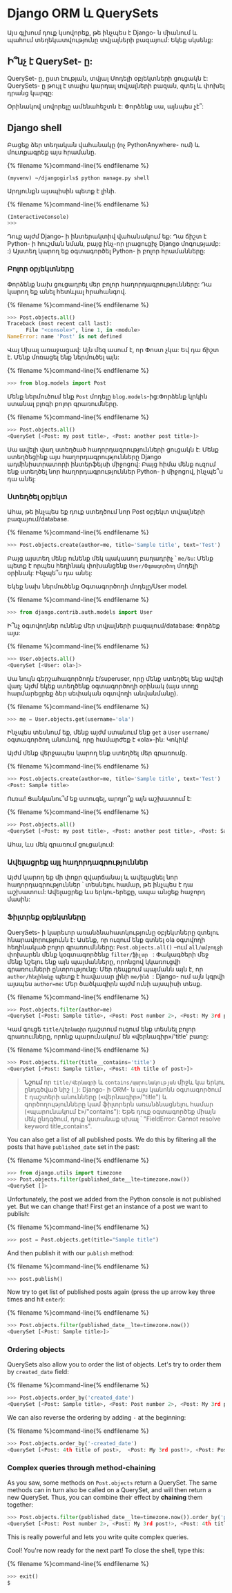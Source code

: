 # Django ORM և QuerySets

Այս գլխում դուք կսովորեք, թե ինչպես է Django- ն միանում և պահում տեղեկատվությունը տվյալների բազայում: Եկեք սկսենք:

## Ի՞նչ է QuerySet- ը:

QuerySet- ը, ըստ էության, տվյալ Մոդելի օբյեկտների ցուցակն է: QuerySets- ը թույլ է տալիս կարդալ տվյալների բազան, զտել և փոխել դրանց կարգը:

Օրինակով սովորելը ամենահեշտն է: Փորձենք սա, այնպես չէ՞:

## Django shell

Բացեք ձեր տեղական վահանակը (ոչ PythonAnywhere- ում) և մուտքագրեք այս հրամանը.

{% filename %}command-line{% endfilename %}

    (myvenv) ~/djangogirls$ python manage.py shell
    

Արդյունքն այսպիսին պետք է լինի.

{% filename %}command-line{% endfilename %}

```python
(InteractiveConsole)
>>>
```

Դուք այժմ Django- ի ինտերակտիվ վահանակում եք: Դա ճիշտ է Python- ի հուշման նման, բայց ինչ-որ լրացուցիչ Django մոգությամբ: :) Այստեղ կարող եք օգտագործել Python- ի բոլոր հրամանները:

### Բոլոր օբյեկտները

Փորձենք նախ ցուցադրել մեր բոլոր հաղորդագրությունները: Դա կարող եք անել հետևյալ հրահանգով.

{% filename %}command-line{% endfilename %}

```python
>>> Post.objects.all()
Traceback (most recent call last):
      File "<console>", line 1, in <module>
NameError: name 'Post' is not defined
```

Վայ Սխալ առաջացավ: Այն մեզ ասում է, որ Փոստ չկա: Եվ դա ճիշտ է. Մենք մոռացել ենք ներմուծել այն:

{% filename %}command-line{% endfilename %}

```python
>>> from blog.models import Post
```

Մենք ներմուծում ենք `Post` մոդելը `blog.models`-ից:Փորձենք կրկին ստանալ բլոգի բոլոր գրառումները.

{% filename %}command-line{% endfilename %}

```python
>>> Post.objects.all()
<QuerySet [<Post: my post title>, <Post: another post title>]>
```

Սա ավելի վաղ ստեղծած հաղորդագրությունների ցուցակն է: Մենք ստեղծեցինք այս հաղորդագրությունները Django ադմինիստրատորի ինտերֆեյսի միջոցով: Բայց հիմա մենք ուզում ենք ստեղծել նոր հաղորդագրություններ Python- ի միջոցով, ինչպե՞ս դա անել:

### Ստեղծել օբյեկտ

Ահա, թե ինչպես եք դուք ստեղծում նոր Post օբյեկտ տվյալների բազայում/database.

{% filename %}command-line{% endfilename %}

```python
>>> Post.objects.create(author=me, title='Sample title', text='Test')
```

Բայց այստեղ մենք ունենք մեկ պակասող բաղադրիչ ՝ `me/ես`: Մենք պետք է որպես հեղինակ փոխանցենք `User/Օգտագործող` մոդելի օրինակ: Ինչպե՞ս դա անել:

Եկեք նախ ներմուծենք Օգտագործողի մոդելը/User model.

{% filename %}command-line{% endfilename %}

```python
>>> from django.contrib.auth.models import User
```

Ի՞նչ օգտվողներ ունենք մեր տվյալների բազայում/database: Փորձեք այս:

{% filename %}command-line{% endfilename %}

```python
>>> User.objects.all()
<QuerySet [<User: ola>]>
```

Սա նույն գերշահագործողն է/superuser, որը մենք ստեղծել ենք ավելի վաղ: Այժմ եկեք ստեղծենք օգտագործողի օրինակ (այս տողը հարմարեցրեք ձեր սեփական օգտվողի անվանմանը).

{% filename %}command-line{% endfilename %}

```python
>>> me = User.objects.get(username='ola')
```

Ինչպես տեսնում եք, մենք այժմ ստանում ենք `get` a `User` `username`/օգտագործող անունով, որը համարժեք է «ola»-ին: Կոկիկ! 

Այժմ մենք վերջապես կարող ենք ստեղծել մեր գրառումը.

{% filename %}command-line{% endfilename %}

```python
>>> Post.objects.create(author=me, title='Sample title', text='Test')
<Post: Sample title>
```

Ուռա! Ցանկանու՞մ եք ստուգել, ​​արդյո՞ք այն աշխատում է:

{% filename %}command-line{% endfilename %}

```python
>>> Post.objects.all()
<QuerySet [<Post: my post title>, <Post: another post title>, <Post: Sample title>]>
```

Ահա, ևս մեկ գրառում ցուցակում:

### Ավելացրեք այլ հաղորդագրություններ

Այժմ կարող եք մի փոքր զվարճանալ և ավելացնել նոր հաղորդագրություններ ՝ տեսնելու համար, թե ինչպես է դա աշխատում: Ավելացրեք ևս երկու-երեքը, ապա անցեք հաջորդ մասին:

### Ֆիլտրեք օբյեկտները

QuerySets- ի կարեւոր առանձնահատկությունը օբյեկտները զտելու հնարավորությունն է: Ասենք, որ ուզում ենք գտնել ola օգտվողի հեղինակած բոլոր գրառումնները: `Post.objects.all()` –ում `all/ամբողջի` փոխարեն մենք կօգտագործենք `filter/ֆիլտր ` : Փակագծերի մեջ մենք նշելու ենք այն պայմանները, որոնցով կկառուցվի գրառումների ընտրությունը: Մեր դեպքում պայմանն այն է, որ `author/հեղինակը` պետք է հավասար լինի `me/ինձ `: Django- ում այն կգրվի այսպես `author=me`: Մեր ծածկագիրն այժմ ունի այսպիսի տեսք.

{% filename %}command-line{% endfilename %}

```python
>>> Post.objects.filter(author=me)
<QuerySet [<Post: Sample title>, <Post: Post number 2>, <Post: My 3rd post!>, <Post: 4th title of post>]>
```

Կամ գուցե `title/վերնագիր` դաշտում ուզում ենք տեսնել բոլոր գրառումները, որոնք պարունակում են «վերնագիր»/'title' բառը:

{% filename %}command-line{% endfilename %}

```python
>>> Post.objects.filter(title__contains='title')
<QuerySet [<Post: Sample title>, <Post: 4th title of post>]>
```

> **Նշում** որ `title/Վերնագրի` և `contains/պարունակության` միջև կա երկու ընդգծված նիշ (`_`): Django- ի ORM- ն այս կանոնն օգտագործում է դաշտերի անունները («վերնագիր»/"title") և գործողությունները կամ ֆիլտրերն առանձնացնելու համար («պարունակում է»/"contains"): Եթե ​​դուք օգտագործեք միայն մեկ ընդգծում, դուք կստանաք սխալ ՝ "FieldError: Cannot resolve keyword title_contains".

You can also get a list of all published posts. We do this by filtering all the posts that have `published_date` set in the past:

{% filename %}command-line{% endfilename %}

```python
>>> from django.utils import timezone
>>> Post.objects.filter(published_date__lte=timezone.now())
<QuerySet []>
```

Unfortunately, the post we added from the Python console is not published yet. But we can change that! First get an instance of a post we want to publish:

{% filename %}command-line{% endfilename %}

```python
>>> post = Post.objects.get(title="Sample title")
```

And then publish it with our `publish` method:

{% filename %}command-line{% endfilename %}

```python
>>> post.publish()
```

Now try to get list of published posts again (press the up arrow key three times and hit `enter`):

{% filename %}command-line{% endfilename %}

```python
>>> Post.objects.filter(published_date__lte=timezone.now())
<QuerySet [<Post: Sample title>]>
```

### Ordering objects

QuerySets also allow you to order the list of objects. Let's try to order them by `created_date` field:

{% filename %}command-line{% endfilename %}

```python
>>> Post.objects.order_by('created_date')
<QuerySet [<Post: Sample title>, <Post: Post number 2>, <Post: My 3rd post!>, <Post: 4th title of post>]>
```

We can also reverse the ordering by adding `-` at the beginning:

{% filename %}command-line{% endfilename %}

```python
>>> Post.objects.order_by('-created_date')
<QuerySet [<Post: 4th title of post>,  <Post: My 3rd post!>, <Post: Post number 2>, <Post: Sample title>]>
```

### Complex queries through method-chaining

As you saw, some methods on `Post.objects` return a QuerySet. The same methods can in turn also be called on a QuerySet, and will then return a new QuerySet. Thus, you can combine their effect by **chaining** them together:

```python
>>> Post.objects.filter(published_date__lte=timezone.now()).order_by('published_date')
<QuerySet [<Post: Post number 2>, <Post: My 3rd post!>, <Post: 4th title of post>, <Post: Sample title>]>
```

This is really powerful and lets you write quite complex queries.

Cool! You're now ready for the next part! To close the shell, type this:

{% filename %}command-line{% endfilename %}

```python
>>> exit()
$
```